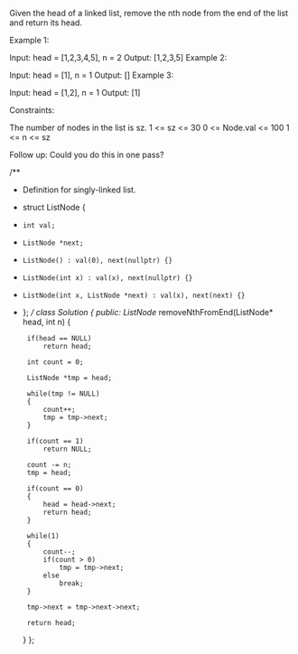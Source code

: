 Given the head of a linked list, remove the nth node from the end of the list and return its head.

 

Example 1:


Input: head = [1,2,3,4,5], n = 2
Output: [1,2,3,5]
Example 2:

Input: head = [1], n = 1
Output: []
Example 3:

Input: head = [1,2], n = 1
Output: [1]
 

Constraints:

The number of nodes in the list is sz.
1 <= sz <= 30
0 <= Node.val <= 100
1 <= n <= sz
 

Follow up: Could you do this in one pass?


/**
 * Definition for singly-linked list.
 * struct ListNode {
 *     int val;
 *     ListNode *next;
 *     ListNode() : val(0), next(nullptr) {}
 *     ListNode(int x) : val(x), next(nullptr) {}
 *     ListNode(int x, ListNode *next) : val(x), next(next) {}
 * };
 */
class Solution {
public:
    ListNode* removeNthFromEnd(ListNode* head, int n) {
        
        if(head == NULL)
            return head;
        
        int count = 0;
        
        ListNode *tmp = head;
        
        while(tmp != NULL)
        {
            count++;
            tmp = tmp->next;
        }
        
        if(count == 1)
            return NULL;
        
        count -= n;
        tmp = head;  
        
        if(count == 0)
        {
            head = head->next;
            return head;            
        }
        
        while(1)
        {
            count--;
            if(count > 0)
                tmp = tmp->next;
            else
                break;
        }
        
        tmp->next = tmp->next->next;
        
        return head;
    }
};